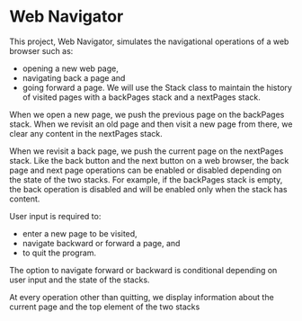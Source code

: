 # Web Navigator
This project, Web Navigator, simulates the navigational operations of a web browser such as:
* opening a new web page,
* navigating back a page and
* going forward a page. We will use the Stack class to maintain the history of visited pages with a backPages stack and a nextPages stack.

When we open a new page, we push the previous page on the backPages stack. When we revisit an old page and then visit a new page from there, we clear any content in the nextPages stack.

When we revisit a back page, we push the current page on the nextPages stack. Like the back button and the next button on a web browser, the back page and next page operations can be enabled or disabled depending on the state of the two stacks. For example, if the backPages stack is empty, the back operation is disabled and will be enabled only when the stack has content.

User input is required to:
* enter a new page to be visited,
* navigate backward or forward a page, and
* to quit the program.

The option to navigate forward or backward is conditional depending on user input and the state of the stacks.

At every operation other than quitting, we display information about the current page and the top element of the two stacks